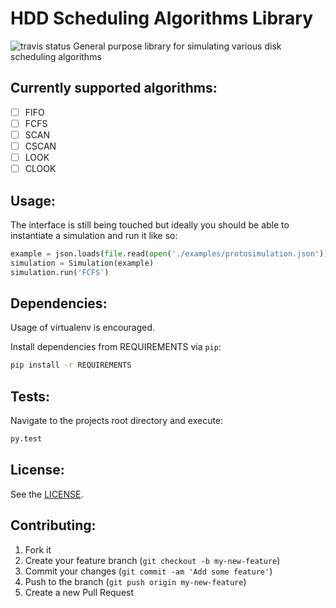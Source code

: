 HDD Scheduling Algorithms Library
=================================
![travis status](https://travis-ci.org/farfanoide/libhdd-sched.svg?branch=master)
General purpose library for simulating various disk scheduling algorithms

Currently supported algorithms:
-------------------------------
- [ ] FIFO
- [ ] FCFS
- [ ] SCAN
- [ ] CSCAN
- [ ] LOOK
- [ ] CLOOK

Usage:
------

The interface is still being touched but ideally you should be able to
instantiate a simulation and run it like so:

```python
example = json.loads(file.read(open('./examples/protosimulation.json')))
simulation = Simulation(example)
simulation.run('FCFS')
```

Dependencies:
-------------

Usage of virtualenv is encouraged.

Install dependencies from REQUIREMENTS via `pip`:

```bash
pip install -r REQUIREMENTS
```

Tests:
------

Navigate to the projects root directory and execute:

```bash
py.test
```

License:
--------

See the [LICENSE](LICENSE).

Contributing:
-------------

1. Fork it
2. Create your feature branch (`git checkout -b my-new-feature`)
3. Commit your changes (`git commit -am 'Add some feature'`)
4. Push to the branch (`git push origin my-new-feature`)
5. Create a new Pull Request

